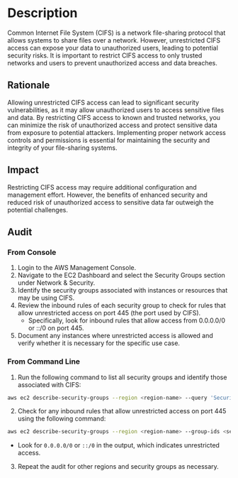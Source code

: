 # Description

Common Internet File System (CIFS) is a network file-sharing protocol that allows
systems to share files over a network. However, unrestricted CIFS access can expose
your data to unauthorized users, leading to potential security risks. It is important to
restrict CIFS access to only trusted networks and users to prevent unauthorized access
and data breaches.

## Rationale

Allowing unrestricted CIFS access can lead to significant security vulnerabilities, as it
may allow unauthorized users to access sensitive files and data. By restricting CIFS
access to known and trusted networks, you can minimize the risk of unauthorized
access and protect sensitive data from exposure to potential attackers. Implementing
proper network access controls and permissions is essential for maintaining the security
and integrity of your file-sharing systems.

## Impact

Restricting CIFS access may require additional configuration and management effort.
However, the benefits of enhanced security and reduced risk of unauthorized access to
sensitive data far outweigh the potential challenges.

## Audit

### From Console

1. Login to the AWS Management Console.
2. Navigate to the EC2 Dashboard and select the Security Groups section under Network & Security.
3. Identify the security groups associated with instances or resources that may be using CIFS.
4. Review the inbound rules of each security group to check for rules that allow unrestricted access on port 445 (the port used by CIFS).
   - Specifically, look for inbound rules that allow access from 0.0.0.0/0 or
   ::/0 on port 445.
5. Document any instances where unrestricted access is allowed and verify whether it is necessary for the specific use case.

### From Command Line

1. Run the following command to list all security groups and identify those
associated with CIFS:

```sh
aws ec2 describe-security-groups --region <region-name> --query 'SecurityGroups[*].GroupId'
```

2. Check for any inbound rules that allow unrestricted access on port 445 using the
following command:

```sh
aws ec2 describe-security-groups --region <region-name> --group-ids <security-group-id> --query 'SecurityGroups[*].IpPermissions[?FromPort==`445`].{CIDR:IpRanges[*].CidrIp,Port:FromPort}'
```

- Look for `0.0.0.0/0` or `::/0` in the output, which indicates unrestricted
access.

3. Repeat the audit for other regions and security groups as necessary.
